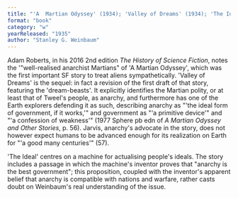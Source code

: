 ```yaml
---
title: "'A  Martian Odyssey' (1934); 'Valley of Dreams' (1934); 'The Ideal' (1935)"
format: "book"
category: "w"
yearReleased: "1935"
author: "Stanley G. Weinbaum"
---
```

Adam Roberts, in his 2016 2nd edition _The History of  Science Fiction_, notes the '"well-realised anarchist Martians" of 'A Martian  Odyssey', which was the first important SF story to treat aliens  sympathetically. 'Valley of Dreams' is the sequel: in fact a revision of the first draft of that story, featuring the 'dream-beasts'. It explicitly identifies the Martian polity, or at least that of Tweel's people, as anarchy, and furthermore has one of the Earth explorers defending it as such, describing anarchy as "'the ideal form of government, if it works,'" and government as "'a primitive device'" and "'a confession of weakness'" (1977 Sphere pb edn of _A Martian Odyssey and Other Stories_, p. 56). Jarvis, anarchy's advocate in the story, does not however expect humans to be advanced enough for its realization on Earth for "'a good many centuries'" (57). 

'The Ideal' centres on a machine for actualising people's ideals. The story includes a passage in which the machine's inventor proves that "anarchy is the best government"; this proposition, coupled with the inventor's apparent belief that anarchy is compatible with nations and warfare, rather casts doubt on Weinbaum's real understanding of the issue.

